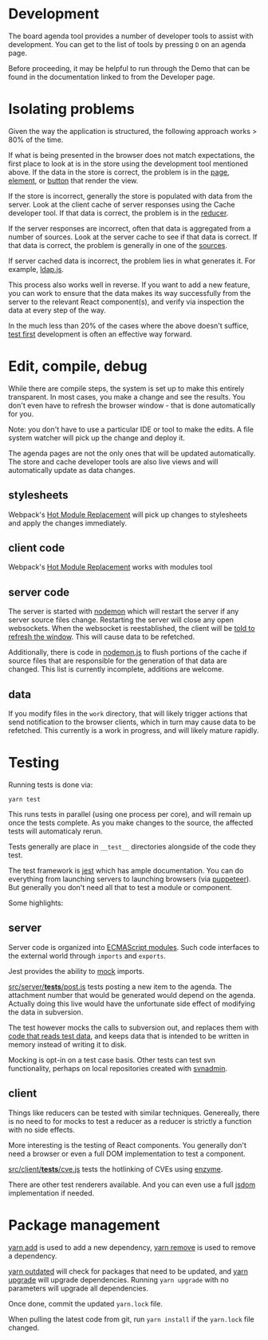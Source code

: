 # Development

The board agenda tool provides a number of developer tools
to assist with development.  You can get to the list of
tools by pressing <code>D</code> on an agenda page.

Before proceeding, it may be helpful to run through the Demo
that can be found in the documentation linked to from the
Developer page.

# Isolating problems

Given the way the application is structured, the following
approach works > 80% of the time.

If what is being presented in the browser does not match
expectations, the first place to look at is in the store
using the development tool mentioned above.  If the data
in the store is correct, the problem is in the
[page](../../src/client/pages),
[element](../src/client/elements), or
[button](../src/client/buttons) that render the view.

If the store is incorrect, generally the store is populated
with data from the server.  Look at the client cache of
server responses using the Cache developer tool.  If that
data is correct, the problem is in the
[reducer](../src/client/reducers).

If the server responses are incorrect, often that data is
aggregated from a number of sources.  Look at the server cache
to see if that data is correct.  If that data is correct,
the problem is generally in one of the
[sources](../src/server/sources).

If server cached data is incorrect, the problem lies in
what generates it.  For example,
[ldap.js](../src/server/ldap.js).

This process also works well in reverse.  If you want to add
a new feature, you can work to ensure that the data makes its
way successfully from the server to the relevant React
component(s), and verify via inspection the data at every step
of the way.

In the much less than 20% of the cases where the above doesn't
suffice, [test first](http://www.extremeprogramming.org/rules/testfirst.html)
development is often an effective way forward.

# Edit, compile, debug

While there are compile steps, the system is set up to make
this entirely transparent.  In most cases, you make a change
and see the results.  You don't even have to refresh the browser
window - that is done automatically for you.

Note: you don't have to use a particular IDE or tool to make
the edits.  A file system watcher will pick up the change and
deploy it.

The agenda pages are not the only ones that will be updated
automatically.  The store and cache developer tools are also
live views and will automatically update as data changes.

## stylesheets

Webpack's [Hot Module Replacement](https://webpack.js.org/guides/hot-module-replacement/#hmr-with-stylesheets)
will pick up changes to stylesheets and apply the changes
immediately.

## client code

Webpack's [Hot Module Replacement](https://webpack.js.org/guides/hot-module-replacement/) works with modules tool

## server code

The server is started with
[nodemon](https://www.npmjs.com/package/nodemon) which will
restart the server if any server source files change.  Restarting
the server will close any open websockets.  When the websocket is
reestablished, the client will be
[told to refresh the window](./websocket.md#startup--authentication).
This will cause data to be refetched.

Additionally, there is code in [nodemon.js](../../nodemon.js)
to flush portions of the cache if source files that are
responsible for the generation of that data are changed.
This list is currently incomplete, additions are welcome.

## data

If you modify files in the `work` directory, that will likely
trigger actions that send notification to the browser clients,
which in turn may cause data to be refetched.  This currently
is a work in progress, and will likely mature rapidly.

# Testing

Running tests is done via:

    yarn test

This runs tests in parallel (using one process per core), and
will remain up once the tests complete.  As you make changes to
the source, the affected tests will automaticaly rerun.

Tests generally are place in `__test__` directories alongside
of the code they test.

The test framework is [jest](https://jestjs.io/) which has ample
documentation.  You can do everything from launching servers to
launching browsers (via [puppeteer](https://jestjs.io/docs/en/puppeteer)).
But generally you don't need all that to test a module or
component.

Some highlights:

## server

Server code is organized into
[ECMAScript modules](https://nodejs.org/api/esm.html).
Such code interfaces to the external world through `imports`
and `exports`.

Jest provides the ability to
[mock](https://jestjs.io/docs/en/manual-mocks) imports.

[src/server/__tests__/post.js](../../src/server/__tests__/post.js)
tests posting a new item to the agenda.  The attachment number
that would be generated would depend on the agenda.  Actually
doing this live would have the unfortunate side effect of
modifying the data in subversion.

The test however mocks the calls to subversion out, and
replaces them with
[code that reads test data](../../src/server/__mocks__/svn.js),
and keeps data that is intended to be written in memory instead
of writing it to disk.

Mocking is opt-in on a test case basis.  Other tests can
test svn functionality, perhaps on local repositories created
with
[svnadmin](http://svnbook.red-bean.com/en/1.7/svn.ref.svnadmin.html).

## client

Things like reducers can be tested with similar techniques.
Genereally, there is no need to for mocks to test a reducer
as a reducer is strictly a function with no side effects.

More interesting is the testing of React components.  You
generally don't need a browser or even a full DOM implementation
to test a component.

[src/client/__tests__/cve.js](../../src/client/__tests__/cve.js)
tests the hotlinking of CVEs using
[enzyme](https://enzymejs.github.io/enzyme/docs/guides/jest.html).

There are other test renderers available.  And you can even use
a full [jsdom](https://github.com/jsdom/jsdom) implementation if
needed.

# Package management

[yarn add](https://yarnpkg.com/en/docs/cli/add/) is used
to add a new dependency,
[yarn remove](https://yarnpkg.com/en/docs/cli/remove/) is
used to remove a dependency.

[yarn outdated](https://yarnpkg.com/en/docs/cli/outdated/) will
check for packages that need to be updated, and
[yarn upgrade](https://yarnpkg.com/en/docs/cli/upgrade/) will
upgrade dependencies.  Running `yarn upgrade` with no parameters
will upgrade all dependencies.

Once done, commit the updated `yarn.lock` file.

When pulling the latest code from git, run `yarn install`
if the `yarn.lock` file changed.
